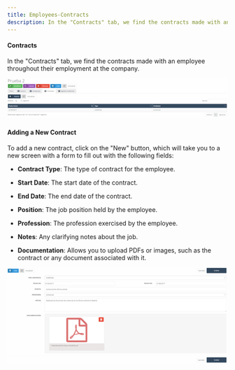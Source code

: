 ```yaml
---
title: Employees-Contracts  
description: In the "Contracts" tab, we find the contracts made with an employee throughout their employment at the company.
---
```


#### Contracts

In the "Contracts" tab, we find the contracts made with an employee throughout their employment at the company.

![Image](../../../../assets/tu_empresa/contratos_cli1.png)

#### Adding a New Contract

To add a new contract, click on the "New" button, which will take you to a new screen with a form to fill out with the following fields:

- **Contract Type**: The type of contract for the employee.
  
- **Start Date**: The start date of the contract.
  
- **End Date**: The end date of the contract.
  
- **Position**: The job position held by the employee.
  
- **Profession**: The profession exercised by the employee.
  
- **Notes**: Any clarifying notes about the job.
  
- **Documentation**: Allows you to upload PDFs or images, such as the contract or any document associated with it.

![Image](../../../../assets/tu_empresa/contratos_cli2.png)
